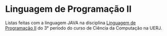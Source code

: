 # Linguagem de Programação II
Listas feitas com a linguagem JAVA na disciplina [Linguagem de Programação II](http://www.ementario.uerj.br/ementas/10825.pdf) do 3° período do curso de Ciência da Computação na UERJ.
